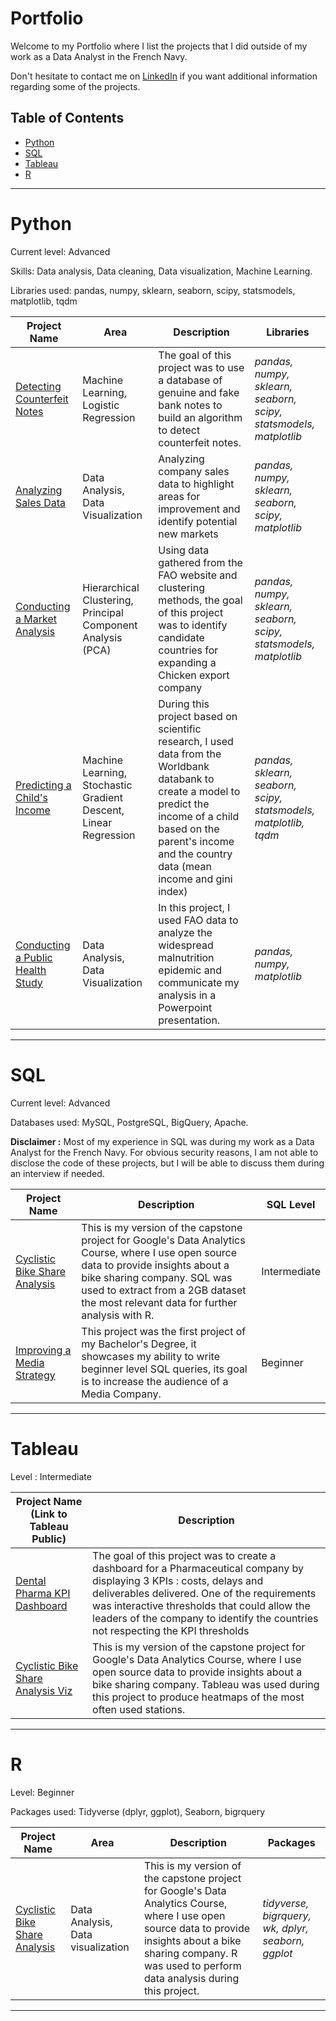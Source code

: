 # Portfolio

Welcome to my Portfolio where I list the projects that I did outside of my work as a Data Analyst in the French Navy.

Don't hesitate to contact me on [LinkedIn](https://www.linkedin.com/in/octave-antoni/) if you want additional information regarding some of the projects.

## Table of Contents

- [Python](#python)
- [SQL](#sql)
- [Tableau](#tableau)
- [R](#R)

***

# Python

Current level: Advanced

Skills: Data analysis, Data cleaning, Data visualization, Machine Learning.

Libraries used: pandas, numpy, sklearn, seaborn, scipy, statsmodels, matplotlib, tqdm

| Project Name | Area | Description | Libraries |    
|---|---|---|---|
| [Detecting Counterfeit Notes](https://github.com/Faskill/Portfolio/blob/main/Projects/Detecting%20Counterfeit%20Notes/Detect_Counterfeit_Notes.ipynb) | Machine Learning, Logistic Regression | The goal of this project was to use a database of genuine and fake bank notes to build an algorithm to detect counterfeit notes. | _pandas, numpy, sklearn, seaborn, scipy, statsmodels, matplotlib_ |
| [Analyzing Sales Data](https://github.com/Faskill/Portfolio/blob/main/Projects/Analyzing%20Sales/Analyzing_Sales.ipynb) | Data Analysis, Data Visualization | Analyzing company sales data to highlight areas for improvement and identify potential new markets | _pandas, numpy, sklearn, seaborn, scipy, matplotlib_ |
| [Conducting a Market Analysis](https://github.com/Faskill/Portfolio/blob/main/Projects/Conducting%20a%20Market%20Analysis/Conduct_a_market_analysis.ipynb) | Hierarchical Clustering, Principal Component Analysis (PCA) | Using data gathered from the FAO website and clustering methods, the goal of this project was to identify candidate countries for expanding a Chicken export company | _pandas, numpy, sklearn, seaborn, scipy, statsmodels, matplotlib_ |
| [Predicting a Child's Income](https://github.com/Faskill/Portfolio/blob/main/Projects/Predicting%20a%20Child's%20Income/Make_an_income_prediction.ipynb) | Machine Learning, Stochastic Gradient Descent, Linear Regression | During this project based on scientific research, I used data from the Worldbank databank to create a model to predict the income of a child based on the parent's income and the country data (mean income and gini index) | _pandas, sklearn, seaborn, scipy, statsmodels, matplotlib, tqdm_ |
| [Conducting a Public Health Study](https://github.com/Faskill/Portfolio/blob/main/Projects/World%20Hunger%20Analysis/World_Hunger.ipynb) | Data Analysis, Data Visualization | In this project, I used FAO data to analyze the widespread malnutrition epidemic and communicate my analysis in a Powerpoint presentation. | _pandas, numpy, matplotlib_ |

***

# SQL

Current level: Advanced

Databases used: MySQL, PostgreSQL, BigQuery, Apache. 

**Disclaimer :** Most of my experience in SQL was during my work as a Data Analyst for the French Navy. For obvious security reasons, I am not able to disclose the code of these projects, but I will be able to discuss them during an interview if needed.


| Project Name | Description | SQL Level |
|---|---|---|
| [Cyclistic Bike Share Analysis](https://github.com/Faskill/Portfolio/blob/main/Projects/Cyclistic-Data-Analysis-Bike-Share/README.md) | This is my version of the capstone project for Google's Data Analytics Course, where I use open source data to provide insights about a bike sharing company. SQL was used to extract from a 2GB dataset the most relevant data for further analysis with R. | Intermediate |  
| [Improving a Media Strategy](https://github.com/Faskill/Portfolio/blob/main/Projects/Improving%20a%20Media%20Strategy/README.md) | This project was the first project of my Bachelor's Degree, it showcases my ability to write beginner level SQL queries, its goal is to increase the audience of a Media Company. | Beginner |  

***

# Tableau

Level : Intermediate

| Project Name (Link to Tableau Public) | Description | 
|---|---|
| [Dental Pharma KPI Dashboard](https://public.tableau.com/views/DentalPharmaKPIDashboard/CostDashboard?:language=en-US&:display_count=n&:origin=viz_share_link) | The goal of this project was to create a dashboard for a Pharmaceutical company by displaying 3 KPIs : costs, delays and deliverables delivered. One of the requirements was interactive thresholds that could allow the leaders of the company to identify the countries not respecting the KPI thresholds |
| [Cyclistic Bike Share Analysis Viz](https://public.tableau.com/views/CyclisticCaseStudy_16535585507570/MapofCyclisticRidesperMemberType?:language=en-US&:display_count=n&:origin=viz_share_link) | This is my version of the capstone project for Google's Data Analytics Course, where I use open source data to provide insights about a bike sharing company. Tableau was used during this project to produce heatmaps of the most often used stations. |

***

# R

Level: Beginner

Packages used: Tidyverse (dplyr, ggplot), Seaborn, bigrquery

|Project Name | Area | Description | Packages |    
|---|---|---|---|
| [Cyclistic Bike Share Analysis](https://github.com/Faskill/Portfolio/blob/main/Projects/Cyclistic-Data-Analysis-Bike-Share/README.md) | Data Analysis, Data visualization | This is my version of the capstone project for Google's Data Analytics Course, where I use open source data to provide insights about a bike sharing company. R was used to perform data analysis during this project. | _tidyverse, bigrquery, wk, dplyr, seaborn, ggplot_ |

***
